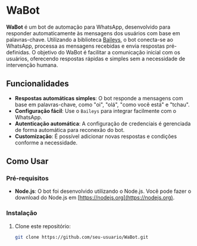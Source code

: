 # WaBot

**WaBot** é um bot de automação para WhatsApp, desenvolvido para responder automaticamente às mensagens dos usuários com base em palavras-chave. Utilizando a biblioteca [Baileys](https://github.com/WhiskeySockets/baileys), o bot conecta-se ao WhatsApp, processa as mensagens recebidas e envia respostas pré-definidas. O objetivo do WaBot é facilitar a comunicação inicial com os usuários, oferecendo respostas rápidas e simples sem a necessidade de intervenção humana.

## Funcionalidades

- **Respostas automáticas simples**: O bot responde a mensagens com base em palavras-chave, como "oi", "olá", "como você está" e "tchau".
- **Configuração fácil**: Use o `Baileys` para integrar facilmente com o WhatsApp.
- **Autenticação automática**: A configuração de credenciais é gerenciada de forma automática para reconexão do bot.
- **Customização**: É possível adicionar novas respostas e condições conforme a necessidade.

## Como Usar

### Pré-requisitos

- **Node.js**: O bot foi desenvolvido utilizando o Node.js. Você pode fazer o download do Node.js em [https://nodejs.org](https://nodejs.org).

### Instalação

1. Clone este repositório:
   ```bash
   git clone https://github.com/seu-usuario/WaBot.git
